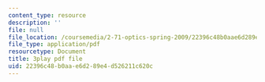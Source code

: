 ```yaml
---
content_type: resource
description: ''
file: null
file_location: /coursemedia/2-71-optics-spring-2009/22396c48b0aae6d289e4d526211c620c_s8XKzciLgak.pdf
file_type: application/pdf
resourcetype: Document
title: 3play pdf file
uid: 22396c48-b0aa-e6d2-89e4-d526211c620c
---
```


